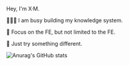 Hey, I'm X·M.

🏄🏼‍♂️ I am busy building my knowledge system.

👊 Focus on the FE, but not limited to the FE.

🏃 Just try something different.

![Anurag's GitHub stats](https://github-readme-stats.vercel.app/api?username=iWuzhi&theme=blue-green&show_icons=true)
                                                 
